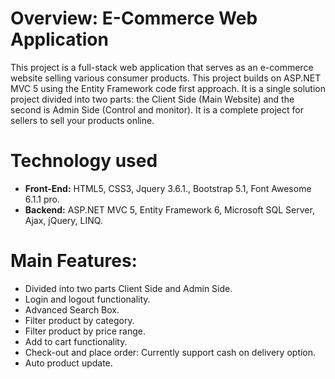 # Overview: E-Commerce Web Application
This project is a full-stack web application that serves as an e-commerce website selling various consumer products. This project builds on ASP.NET MVC 5 using the Entity Framework code first approach. It is a single solution project divided into two parts: the Client Side (Main Website) and the second is Admin Side (Control and monitor). It is a complete project for sellers to sell your products online.

# Technology used
* **Front-End:** HTML5, CSS3, Jquery 3.6.1., Bootstrap 5.1, Font Awesome 6.1.1 pro.
* **Backend:** ASP.NET MVC 5, Entity Framework 6, Microsoft SQL Server, Ajax, jQuery, LINQ.

# Main Features:
* Divided into two parts Client Side and Admin Side.
* Login and logout functionality.
* Advanced Search Box.
* Filter product by category.
* Filter product by price range.
* Add to cart functionality.
* Check-out and place order: Currently support cash on delivery option.
* Auto product update.

